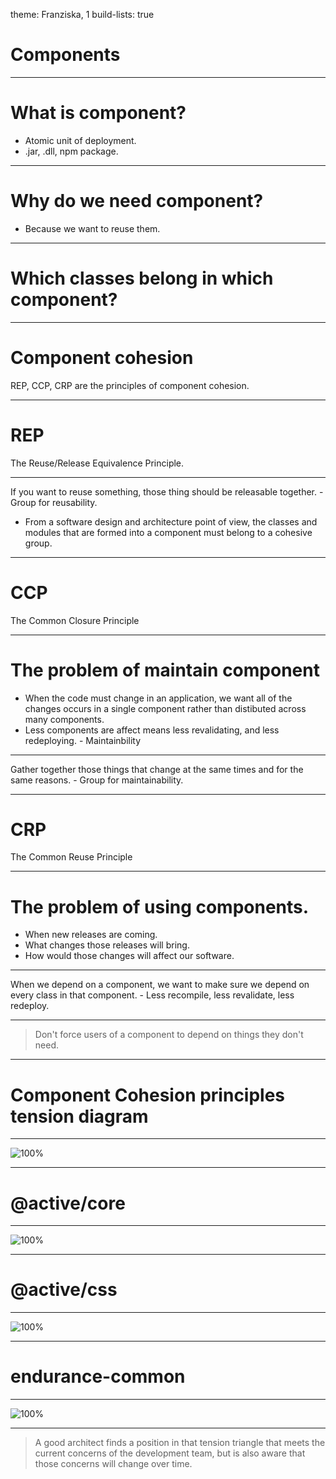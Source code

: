 theme: Franziska, 1
build-lists: true

# Components

---

# What is component?

* Atomic unit of deployment.
* .jar, .dll, npm package.

---

# Why do we need component?

* Because we want to reuse them.

---

# Which classes belong in which component?

---

# Component cohesion

REP, CCP, CRP are the principles of component cohesion.

---

# REP

The Reuse/Release Equivalence Principle.

---

If you want to reuse something, those thing should be releasable together. - Group for reusability.

* From a software design and architecture point of view, the classes and modules that are formed into a component must belong to a cohesive group.

---

# CCP

The Common Closure Principle

---

# The problem of maintain component

* When the code must change in an application, we want all of the changes occurs in a single component rather than distibuted across many components.
* Less components are affect means less revalidating, and less redeploying. - Maintainbility

---

Gather together those things that change at the same times and for the same reasons. - Group for maintainability.

---

# CRP

The Common Reuse Principle

---

# The problem of using components.

* When new releases are coming.
* What changes those releases will bring.
* How would those changes will affect our software.

---

When we depend on a component, we want to make sure we depend on every class in that component. - Less recompile, less revalidate, less redeploy.

---

> Don't force users of a component to depend on things they don't need.

---

# Component Cohesion principles tension diagram

---

![100%](./tension-triangle.png)

---

# @active/core

---

![100%](./active-core.png)

---

# @active/css

---

![100%](./active-css.png)

---

# endurance-common

---

![100%](./endurance-common.png)

---

> A good architect finds a position in that tension triangle that meets the current concerns of the development team, but is also aware that those concerns will change over time.
